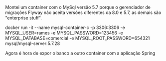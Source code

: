 Montei um container com o MySql versão 5.7 porque o gerenciador de migrações Flyway não aceita versões diferentes da 8.0 e 5.7, as demais são "enterprise stuff".

docker run -it --name mysql-container-c -p 3306:3306 -e MYSQL_USER=rames -e MYSQL_PASSWORD=123456 -e MYSQL_DATABASE=comercial -e MYSQL_ROOT_PASSWORD=654321 mysql/mysql-server:5.7.28

Agora é hora de expor o banco a outro container com a aplicação Spring

